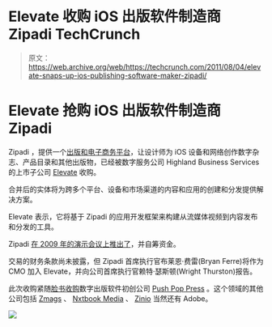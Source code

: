 # Elevate 收购 iOS 出版软件制造商 Zipadi TechCrunch

> 原文：<https://web.archive.org/web/https://techcrunch.com/2011/08/04/elevate-snaps-up-ios-publishing-software-maker-zipadi/>

# Elevate 抢购 iOS 出版软件制造商 Zipadi

Zipadi ，提供一个[出版和电子商务平台](https://web.archive.org/web/20221207212743/http://zipadi.com/what.html)，让设计师为 iOS 设备和网络创作数字杂志、产品目录和其他出版物，已经被数字服务公司 Highland Business Services 的上市子公司 [Elevate](https://web.archive.org/web/20221207212743/http://goelevate.com/) 收购。

合并后的实体将为跨多个平台、设备和市场渠道的内容和应用的创建和分发提供解决方案。

Elevate 表示，它将基于 Zipadi 的应用开发框架来构建从流媒体视频到内容发布和分发的工具。

Zipadi [在 2009 年的演示会议上推出了](https://web.archive.org/web/20221207212743/http://www.demo.com/alumni/demo2009/165425.html)，并自筹资金。

交易的财务条款尚未披露，但 Zipadi 首席执行官布莱恩·费雷(Bryan Ferre)将作为 CMO 加入 Elevate，并向公司首席执行官赖特·瑟斯顿(Wright Thurston)报告。

此次收购紧随[脸书收购](https://web.archive.org/web/20221207212743/https://beta.techcrunch.com/2011/08/02/facebook-buys-digital-bookmaking-service-push-pop-press/)数字出版软件初创公司 [Push Pop Press](https://web.archive.org/web/20221207212743/http://www.crunchbase.com/company/push-pop-press) 。这个领域的其他公司包括 [Zmags](https://web.archive.org/web/20221207212743/http://www.crunchbase.com/company/zmags) 、 [Nxtbook Media](https://web.archive.org/web/20221207212743/http://www.crunchbase.com/company/nxtbook-media) 、 [Zinio](https://web.archive.org/web/20221207212743/http://www.crunchbase.com/company/zinio) 当然还有 Adobe。

![](img/8e2a6685529269e3225d6c0740ef79f0.png)